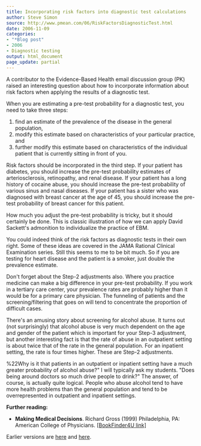 ```yaml
---
title: Incorporating risk factors into diagnostic test calculations
author: Steve Simon
source: http://www.pmean.com/06/RiskFactorsDiagnosticTest.html
date: 2006-11-09
categories:
- "*Blog post"
- 2006
- Diagnostic testing
output: html_document
page_update: partial
---
```


A contributor to the Evidence-Based Health email discussion group (PK)
raised an interesting question about how to incorporate information
about risk factors when applying the results of a diagnostic test.

When you are estimating a pre-test probability for a diagnostic test,
you need to take three steps:

1.  find an estimate of the prevalence of the disease in the general
    population,
2.  modify this estimate based on characteristics of your particular
    practice, and
3.  further modify this estimate based on characteristics of the
    individual patient that is currently sitting in front of you.

Risk factors should be incorporated in the third step. If your patient
has diabetes, you should increase the pre-test probability estimates of
arteriosclerosis, retinopathy, and renal disease. If your patient has a
long history of cocaine abuse, you should increase the pre-test
probability of various sinus and nasal diseases. If your patient has a
sister who was diagnosed with breast cancer at the age of 45, you should
increase the pre-test probability of breast cancer for this patient.

How much you adjust the pre-test probability is tricky, but it should
certainly be done. This is classic illustration of how we can apply
David Sackett's admonition to individualize the practice of EBM.

You could indeed think of the risk factors as diagnostic tests in their
own right. Some of these ideas are covered in the JAMA Rational Clinical
Examination series. Still this seems to me to be bit much. So if you are
testing for heart disease and the patient is a smoker, just double the
prevalence estimate.

Don't forget about the Step-2 adjustments also. Where you practice
medicine can make a big difference in your pre-test probability. If you
work in a tertiary care center, your prevalence rates are probably
higher than it would be for a primary care physician. The funneling of
patients and the screening/filtering that goes on will tend to
concentrate the proportion of difficult cases.

There's an amusing story about screening for alcohol abuse. It turns
out (not surprisingly) that alcohol abuse is very much dependent on the
age and gender of the patient which is important for your Step-3
adjustment, but another interesting fact is that the rate of abuse in an
outpatient setting is about twice that of the rate in the general
population. For an inpatient setting, the rate is four times higher.
These are Step-2 adjustments.

\%22Why is it that patients in an outpatient or inpatient setting have a
much greater probability of alcohol abuse?" I will typically ask my
students. "Does being around doctors so much drive people to drink?"
The answer, of course, is actually quite logical. People who abuse
alcohol tend to have more health problems than the general population
and tend to be overrepresented in outpatient and inpatient settings.

**Further reading:**

-   **Making Medical Decisions**. Richard Gross (1999) Philadelphia, PA:
    American College of Physicians. [\[BookFinder4U
    link\]](http://www.bookfinder4u.com/detail/0943126754.html)

Earlier versions are [here][sim1] and [here][sim2].

[sim1]: http://www.pmean.com/06/RiskFactorsDiagnosticTest.html
[sim2]: http://new.pmean.com/RiskFactorsDiagnosticTest/

